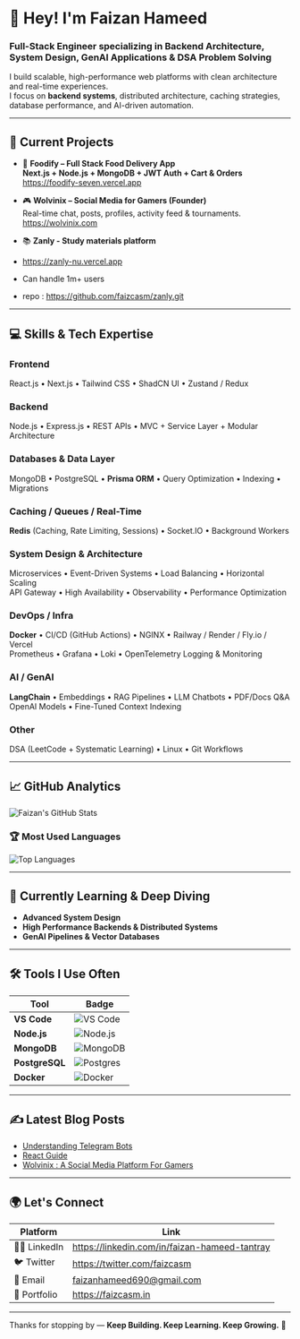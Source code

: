 # 👋 Hey! I'm **Faizan Hameed**

### **Full-Stack Engineer** specializing in **Backend Architecture, System Design, GenAI Applications & DSA Problem Solving**

I build scalable, high-performance web platforms with clean architecture and real-time experiences.  
I focus on **backend systems**, distributed architecture, caching strategies, database performance, and AI-driven automation.

---

## 🚀 Current Projects

- 🍔 **Foodify – Full Stack Food Delivery App**  
  **Next.js + Node.js + MongoDB + JWT Auth + Cart & Orders**  
  https://foodify-seven.vercel.app

- 🎮 **Wolvinix – Social Media for Gamers (Founder)**  
  Real-time chat, posts, profiles, activity feed & tournaments.  
  https://wolvinix.com

- 📚 **Zanly - Study materials platform**
- https://zanly-nu.vercel.app
- Can handle 1m+ users
- repo : https://github.com/faizcasm/zanly.git
---

## 💻 Skills & Tech Expertise

### **Frontend**
React.js • Next.js • Tailwind CSS • ShadCN UI • Zustand / Redux

### **Backend**
Node.js • Express.js • REST APIs • MVC + Service Layer + Modular Architecture

### **Databases & Data Layer**
MongoDB • PostgreSQL • **Prisma ORM** • Query Optimization • Indexing • Migrations

### **Caching / Queues / Real-Time**
**Redis** (Caching, Rate Limiting, Sessions) • Socket.IO • Background Workers

### **System Design & Architecture**
Microservices • Event-Driven Systems • Load Balancing • Horizontal Scaling  
API Gateway • High Availability • Observability • Performance Optimization

### **DevOps / Infra**
**Docker** • CI/CD (GitHub Actions) • NGINX • Railway / Render / Fly.io / Vercel  
Prometheus • Grafana • Loki • OpenTelemetry Logging & Monitoring

### **AI / GenAI**
**LangChain** • Embeddings • RAG Pipelines • LLM Chatbots • PDF/Docs Q&A  
OpenAI Models • Fine-Tuned Context Indexing

### **Other**
DSA (LeetCode + Systematic Learning) • Linux • Git Workflows

---

## 📈 GitHub Analytics

![Faizan's GitHub Stats](https://github-readme-stats.vercel.app/api?username=faizcasm&show_icons=true&count_private=true&theme=radical&hide_title=true)

### 🏆 Most Used Languages
![Top Languages](https://github-readme-stats.vercel.app/api/top-langs/?username=faizcasm&layout=compact&theme=radical)

---

## 🌱 Currently Learning & Deep Diving
- **Advanced System Design**
- **High Performance Backends & Distributed Systems**
- **GenAI Pipelines & Vector Databases**

---

## 🛠 Tools I Use Often

| Tool | Badge |
|------|-------|
| **VS Code** | ![VS Code](https://img.shields.io/badge/VS_Code-007ACC?style=flat&logo=visualstudiocode&logoColor=white) |
| **Node.js** | ![Node.js](https://img.shields.io/badge/Node.js-339933?style=flat&logo=node.js&logoColor=white) |
| **MongoDB** | ![MongoDB](https://img.shields.io/badge/MongoDB-47A248?style=flat&logo=mongodb&logoColor=white) |
| **PostgreSQL** | ![Postgres](https://img.shields.io/badge/PostgreSQL-336791?style=flat&logo=postgresql&logoColor=white) |
| **Docker** | ![Docker](https://img.shields.io/badge/Docker-2496ED?style=flat&logo=docker&logoColor=white) |

---

## ✍️ Latest Blog Posts

<!-- BLOG-POST-LIST:START -->
- [Understanding Telegram Bots](https://faizcasm.in/blog/dark-web)
- [React Guide](https://faizcasm.in/blog/me)
- [Wolvinix : A Social Media Platform For Gamers](https://faizcasm.in/blog/wolvinix)
<!-- BLOG-POST-LIST:END -->

---

## 🌍 Let's Connect

| Platform | Link |
|---------|------|
| 🧑‍💼 LinkedIn | https://linkedin.com/in/faizan-hameed-tantray |
| 🐦 Twitter | https://twitter.com/faizcasm |
| 📧 Email | faizanhameed690@gmail.com |
| 🔗 Portfolio | https://faizcasm.in |

---

Thanks for stopping by — **Keep Building. Keep Learning. Keep Growing.** 🚀
